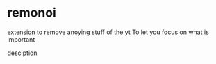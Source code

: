 # remonoi
extension to remove anoying stuff of the yt
To let you focus on what is important
<p align="center:">desciption</p>
